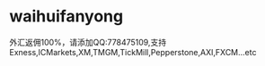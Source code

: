 # waihuifanyong
外汇返佣100%，请添加QQ:778475109,支持Exness,ICMarkets,XM,TMGM,TickMill,Pepperstone,AXI,FXCM...etc
